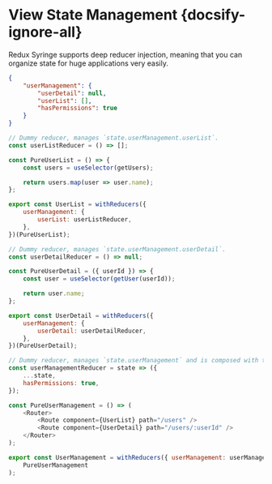 # View State Management {docsify-ignore-all}

Redux Syringe supports deep reducer injection, meaning that you can organize state for huge applications very easily.

```json
{
	"userManagement": {
		"userDetail": null,
		"userList": [],
		"hasPermissions": true
	}
}
```

```js
// Dummy reducer, manages `state.userManagement.userList`.
const userListReducer = () => [];

const PureUserList = () => {
	const users = useSelector(getUsers);

	return users.map(user => user.name);
};

export const UserList = withReducers({
	userManagement: {
		userList: userListReducer,
	},
})(PureUserList);
```

```js
// Dummy reducer, manages `state.userManagement.userDetail`.
const userDetailReducer = () => null;

const PureUserDetail = ({ userId }) => {
	const user = useSelector(getUser(userId));

	return user.name;
};

export const UserDetail = withReducers({
	userManagement: {
		userDetail: userDetailReducer,
	},
})(PureUserDetail);
```

```js
// Dummy reducer, manages `state.userManagement` and is composed with the inner reducers.
const userManagementReducer = state => ({
	...state,
	hasPermissions: true,
});

const PureUserManagement = () => (
	<Router>
		<Route component={UserList} path="/users" />
		<Route component={UserDetail} path="/users/:userId" />
	</Router>
);

export const UserManagement = withReducers({ userManagement: userManagementReducer })(
	PureUserManagement
);
```
